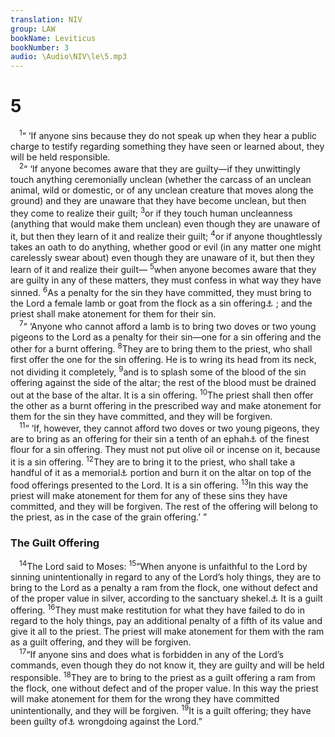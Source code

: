 ```yaml
---
translation: NIV
group: LAW
bookName: Leviticus 
bookNumber: 3
audio: \Audio\NIV\le\5.mp3
---
```


<div class="title"><h1>5</h1></div>
<span class="verse le_5_1"> <sup>1</sup>“ ‘If anyone sins because they do not speak up when they hear a public charge to testify regarding something they have seen or learned about, they will be held responsible. <br/></span>
<span class="verse le_5_2"> <sup>2</sup>“ ‘If anyone becomes aware that they are guilty—if they unwittingly touch anything ceremonially unclean (whether the carcass of an unclean animal, wild or domestic, or of any unclean creature that moves along the ground) and they are unaware that they have become unclean, but then they come to realize their guilt; </span>
<span class="verse le_5_3"><sup>3</sup>or if they touch human uncleanness (anything that would make them unclean) even though they are unaware of it, but then they learn of it and realize their guilt; </span>
<span class="verse le_5_4"><sup>4</sup>or if anyone thoughtlessly takes an oath to do anything, whether good or evil (in any matter one might carelessly swear about) even though they are unaware of it, but then they learn of it and realize their guilt— </span>
<span class="verse le_5_5"><sup>5</sup>when anyone becomes aware that they are guilty in any of these matters, they must confess in what way they have sinned. </span>
<span class="verse le_5_6"><sup>6</sup>As a penalty for the sin they have committed, they must bring to the Lord a female lamb or goat from the flock as a sin offering<a data-toggle="tooltip" data-placement="bottom" title="Or purification offering ; here and throughout this chapter">⚓</a> ; and the priest shall make atonement for them for their sin. <br/></span>
<span class="verse le_5_7"> <sup>7</sup>“ ‘Anyone who cannot afford a lamb is to bring two doves or two young pigeons to the Lord as a penalty for their sin—one for a sin offering and the other for a burnt offering. </span>
<span class="verse le_5_8"><sup>8</sup>They are to bring them to the priest, who shall first offer the one for the sin offering. He is to wring its head from its neck, not dividing it completely, </span>
<span class="verse le_5_9"><sup>9</sup>and is to splash some of the blood of the sin offering against the side of the altar; the rest of the blood must be drained out at the base of the altar. It is a sin offering. </span>
<span class="verse le_5_10"><sup>10</sup>The priest shall then offer the other as a burnt offering in the prescribed way and make atonement for them for the sin they have committed, and they will be forgiven. <br/></span>
<span class="verse le_5_11"> <sup>11</sup>“ ‘If, however, they cannot afford two doves or two young pigeons, they are to bring as an offering for their sin a tenth of an ephah<a data-toggle="tooltip" data-placement="bottom" title="That is, probably about 3 1/2 pounds or about 1.6 kilograms">⚓</a> of the finest flour for a sin offering. They must not put olive oil or incense on it, because it is a sin offering. </span>
<span class="verse le_5_12"><sup>12</sup>They are to bring it to the priest, who shall take a handful of it as a memorial<a data-toggle="tooltip" data-placement="bottom" title="Or representative">⚓</a> portion and burn it on the altar on top of the food offerings presented to the Lord. It is a sin offering. </span>
<span class="verse le_5_13"><sup>13</sup>In this way the priest will make atonement for them for any of these sins they have committed, and they will be forgiven. The rest of the offering will belong to the priest, as in the case of the grain offering.’ ” <br/></span>
<div class="title"><h3>The Guilt Offering </h3></div>
<span class="verse le_5_14"> <sup>14</sup>The Lord said to Moses: </span>
<span class="verse le_5_15"><sup>15</sup>“When anyone is unfaithful to the Lord by sinning unintentionally in regard to any of the Lord’s holy things, they are to bring to the Lord as a penalty a ram from the flock, one without defect and of the proper value in silver, according to the sanctuary shekel.<a data-toggle="tooltip" data-placement="bottom" title="That is, about 2/5 ounce or about 12 grams">⚓</a> It is a guilt offering. </span>
<span class="verse le_5_16"><sup>16</sup>They must make restitution for what they have failed to do in regard to the holy things, pay an additional penalty of a fifth of its value and give it all to the priest. The priest will make atonement for them with the ram as a guilt offering, and they will be forgiven. <br/></span>
<span class="verse le_5_17"> <sup>17</sup>“If anyone sins and does what is forbidden in any of the Lord’s commands, even though they do not know it, they are guilty and will be held responsible. </span>
<span class="verse le_5_18"><sup>18</sup>They are to bring to the priest as a guilt offering a ram from the flock, one without defect and of the proper value. In this way the priest will make atonement for them for the wrong they have committed unintentionally, and they will be forgiven. </span>
<span class="verse le_5_19"><sup>19</sup>It is a guilt offering; they have been guilty of<a data-toggle="tooltip" data-placement="bottom" title="Or offering; atonement has been made for their">⚓</a> wrongdoing against the Lord.” <br/></span>
